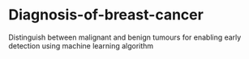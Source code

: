 # Diagnosis-of-breast-cancer
Distinguish between malignant and benign tumours for enabling early detection using machine learning algorithm
